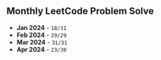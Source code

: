 ## Monthly LeetCode Problem Solve
- **Jan 2024**  - `18/31`
- **Feb 2024**  - `29/29`
- **Mar 2024**  - `31/31`
- **Apr 2024**  - `23/30`
